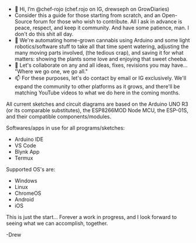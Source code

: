 - 👋 Hi, I’m @chef-rojo (chef.rojo on IG, drewseph on GrowDiaries)
- Consider this a guide for those starting from scratch, and an Open-Source forum for those who wish to contribute. All I ask in advance is peace, respect, and keep it community. And have some patience, man. I don't do this shit all day.
- 🌱 We're automating home-grown cannabis using Arduino and some light robotics/software stuff to take all that time spent watering, adjusting the many moving parts involved, (the tedious crap), and saving it for what matters: showing the plants some love and enjoying that sweet cheeba.
- 💞️ Let's collaborate on any and all ideas, fixes, revisions you may have... "Where we go one, we go all."
- 📫 For these purposes, let's do contact by email or IG exclusively. We'll expand the community to other platforms as it grows, and there'll be matching YouTube videos to what we do here in the coming months.

<!---
drewseph-grows/drewseph-grows is a ✨ special ✨ repository because its `README.md` (this file) appears on your GitHub profile.
You can click the Preview link to take a look at your changes.
--->

All current sketches and circuit diagrams are based on the Arduino UNO R3 (or its comparable substitutes), the ESP8266MOD Node MCU, the ESP-01S, and their compatible components/modules.

Softwares/apps in use for all programs/sketches:
- Arduino IDE
- VS Code
- Blynk App
- Termux 

Supported OS's are:
- Windows
- Linux
- ChromeOS
- Android
- iOS

This is just the start... Forever a work in progress, and I look forward to seeing what we can accomplish, together. 

-Drew
